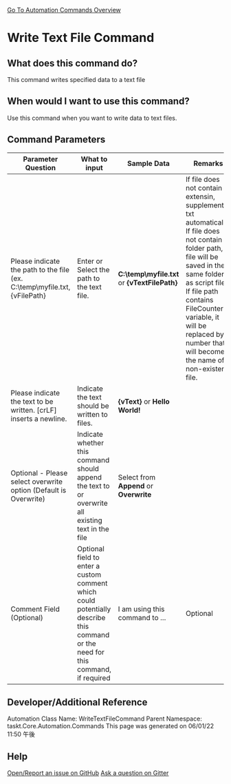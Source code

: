 <!--TITLE: Write Text File Command -->
<!-- SUBTITLE: a command in the Text Commands group. -->
[Go To Automation Commands Overview](/automation-commands.md)


# Write Text File Command


## What does this command do?
This command writes specified data to a text file


## When would I want to use this command?
Use this command when you want to write data to text files.


## Command Parameters
| Parameter Question   	| What to input  	|  Sample Data 	| Remarks  	|
| ---                    | ---               | ---           | ---       |
|Please indicate the path to the file (ex. C:\temp\myfile.txt, {vFilePath}|Enter or Select the path to the text file.|**C:\temp\myfile.txt** or **{vTextFilePath}**|If file does not contain extensin, supplement txt automatically.<br>If file does not contain folder path, file will be saved in the same folder as script file.<br>If file path contains FileCounter variable, it will be replaced by a number that will become the name of a non-existent file.|
|Please indicate the text to be written. [crLF] inserts a newline.|Indicate the text should be written to files.|**{vText}** or **Hello World!**||
|Optional - Please select overwrite option (Default is Overwrite)|Indicate whether this command should append the text to or overwrite all existing text in the file|Select from **Append** or **Overwrite**||
|Comment Field (Optional)|Optional field to enter a custom comment which could potentially describe this command or the need for this command, if required|I am using this command to ...|Optional|










## Developer/Additional Reference
Automation Class Name: WriteTextFileCommand
Parent Namespace: taskt.Core.Automation.Commands
This page was generated on 06/01/22 11:50 午後


## Help
[Open/Report an issue on GitHub](https://github.com/saucepleez/taskt/issues/new)
[Ask a question on Gitter](https://gitter.im/taskt-rpa/Lobby)
